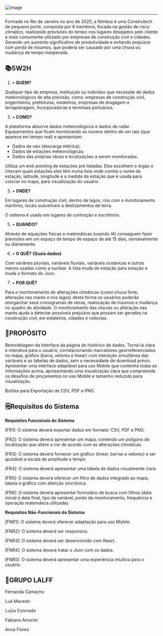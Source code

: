 
 ![image](https://github.com/lalff/nimbus_project/assets/142255965/c71b6d92-a7ac-4804-bb68-2d0b830bdcb7)

---
Formada no Rio de Janeiro no ano de 2020, a Nimbus é uma Construtech de pequeno porte, composta por 6 membros, focada na gestão de risco climático, realizando previsões do tempo nos lugares desejados pelo cliente e mais comumente utilizado por empresas de construção civil e cidades. Gerando um aumento significativo de produtividade e evitando prejuízos com perda de insumos, que poderia ser causado por uma chuva ou mudança de tempo inesperada. 


📚**5W2H**
---

1. •	**QUEM?**

Qualquer tipo de empresa, instituição ou indivíduo que necessite de dados meteorológicos de alta precisão, como: empresas de construção civil, engenheiros, prefeituras, estaleiros, empresas de dragagem e terraplanagem, Incorporadoras e terminais portuários.
  
3. •	**COMO?**

A plataforma absorve dados meteorológicos e dados de radar. Equipamentos que ficam monitorando as nuvens dentro de um raio (que aparece em tempo real) e apresentam:
- Dados de raio (descarga elétrica);
- Dados de estações meteorológicas;
- Dados das próprias obras e localizações a serem monitoradas. 
 
 Utiliza um end-pointing de estações pré listadas. Eles escolhem o órgão e checam quais estações eles têm numa lista onde consta o nome da estação, latitude, longitude e a medida da estação que é usada para colocar no mapa, para visualização do usuário .
  
3. •	**ONDE?**

Em lugares de construção civil, dentro de lagos, rios com o monitoramento marítimo, locais suscetíveis a deslizamentos de terra.

O sistema é usado em lugares de contrução e escritórios.

5. •	**QUANDO?** 

Através de equações físicas e matemáticas (usando IA) conseguem fazer previsões em um espaço de tempo de espaço de até 15 dias, semanalmente ou diariamente.

6. •	**O QUÊ? (Quais dados)**

Com variáreis pluviais, variáveis fluviais, variáveis oceânicas e outras menos usadas como a nuclear. A lista muda de estação para estação e muda o formato do Json.

7. •	**POR QUÊ?** 

Para o monitoramento de alterações climáticas (como chuva forte, alteração nas marés e nos lagos) desta forma os usuários poderão reorganizar seus cronogramas de obras, realocação de insumos e mudança no quadro de atividade. O monitoramento das chuvas ou alteração nas marés ajuda a detectar possíveis prejuízos que possam ser gerados na construção civil, em estaleiros, cidades e rodovias.

🔨**PROPÓSITO**
---

  Remodelagem da Interface da página de histórico de dados. Torná-la clara e interativa para o usuário, correlacionando marcadores georreferenciados no mapa, gráfico (barra, vetores e linear) com interação simultânea das variáveis e as tabelas de dados, sem a necessidade de download prévio.
  Apresentar uma interface adaptável para uso Mobile que contenha todas as informações acima, apresentando uma visualização clara que compreenda os desafios de pinçamentos no uso Mobile e tamanho reduzido para visualização.

Botões para Exportação de CSV, PDF e PNG.

🗒️**Requisitos do Sistema**
---

**Requisitos Funcionais do Sistema**

[FR1]: O sistema deverá exportar dados em formato: CSV, PDF e PNG.

[FR2]: O sistema deverá apresentar um mapa, contendo um polígono de localização que altere a cor de acordo com as alterações climáticas.

[FR3]: O sistema deverá fornecer um gráfico (linear, barras e vetores) e ser ajustável a escala de amplitude e tempo.

[FR4]: O sistema deverá apresentar uma tabela de dados visualmente clara.

[FR5]: O sistema deverá oferecer um filtro de dados integrado ao mapa, tabela e gráfico com alterção sincrônica.

[FR6]: O sistema deverá apresentar formulário de busca com filtros (data inicial e data final, tipo de variável, ponto de monitoramento, frequência e operação matemática utilizada).


**Requisitos Não-Funcionais do Sistema**

[FNR1]: O sistema deverá oferecer adaptação para uso Mobile.

[FNR2]: O sistema deverá ser responsivo.

[FNR3]: O sistema deverá ser desenvolvido com React.

[FNR4]: O sistema deverá tratar o Json com os dados.

[FNR5]: O sistema deverá apresentar uma experiência intuitiva para o usuário.


💎**GRUPO LALFF**
---

Fernanda Camacho

Luã Macedo

Luíza Conrrado 

Fabiano Amorim

Anna Flores
  



